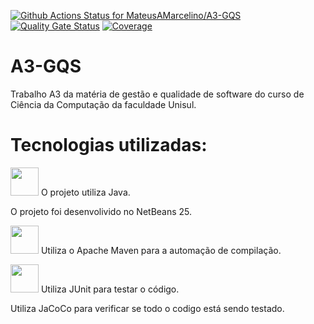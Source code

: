 [![Github Actions Status for MateusAMarcelino/A3-GQS](https://github.com/MateusAMarcelino/A3-GQS/workflows/Integra%C3%A7%C3%A3o%20continua%20de%20Java%20com%20Maven/badge.svg)](https://github.com/MateusAMarcelino/A3-GQS/actions)
[![Quality Gate Status](https://sonarcloud.io/api/project_badges/measure?project=MateusAMarcelino_A3-GQS&metric=alert_status)](https://sonarcloud.io/summary/new_code?id=MateusAMarcelino_A3-GQS)
[![Coverage](https://sonarcloud.io/api/project_badges/measure?project=MateusAMarcelino_A3-GQS&metric=coverage)](https://sonarcloud.io/component_measures?id=MateusAMarcelino_A3-GQS&metric=coverage)

# A3-GQS
Trabalho A3 da matéria de gestão e qualidade de software do curso de Ciência da Computação da faculdade Unisul.

# Tecnologias utilizadas:
<img width="45" src="https://cdn.jsdelivr.net/gh/devicons/devicon@latest/icons/java/java-plain.svg" /> O projeto utiliza Java. 

O projeto foi desenvolivido no NetBeans 25.

<img width="45" src="https://cdn.jsdelivr.net/gh/devicons/devicon@latest/icons/maven/maven-original.svg" /> Utiliza o Apache Maven para a automação de compilação.

<img width="45" src="https://cdn.jsdelivr.net/gh/devicons/devicon@latest/icons/junit/junit-original-wordmark.svg" /> Utiliza JUnit para testar o código.

Utiliza JaCoCo para verificar se todo o codigo está sendo testado.
